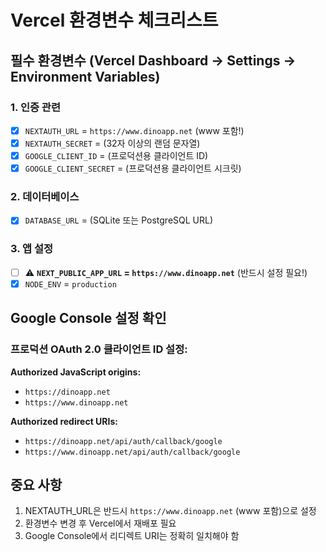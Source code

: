 # Vercel 환경변수 체크리스트

## 필수 환경변수 (Vercel Dashboard → Settings → Environment Variables)

### 1. 인증 관련

- [x] `NEXTAUTH_URL` = `https://www.dinoapp.net` (www 포함!)
- [x] `NEXTAUTH_SECRET` = (32자 이상의 랜덤 문자열)
- [x] `GOOGLE_CLIENT_ID` = (프로덕션용 클라이언트 ID)
- [x] `GOOGLE_CLIENT_SECRET` = (프로덕션용 클라이언트 시크릿)

### 2. 데이터베이스

- [x] `DATABASE_URL` = (SQLite 또는 PostgreSQL URL)

### 3. 앱 설정

- [ ] ⚠️ **`NEXT_PUBLIC_APP_URL` = `https://www.dinoapp.net`** (반드시 설정 필요!)
- [x] `NODE_ENV` = `production`

## Google Console 설정 확인

### 프로덕션 OAuth 2.0 클라이언트 ID 설정:

**Authorized JavaScript origins:**

- `https://dinoapp.net`
- `https://www.dinoapp.net`

**Authorized redirect URIs:**

- `https://dinoapp.net/api/auth/callback/google`
- `https://www.dinoapp.net/api/auth/callback/google`

## 중요 사항

1. NEXTAUTH_URL은 반드시 `https://www.dinoapp.net` (www 포함)으로 설정
2. 환경변수 변경 후 Vercel에서 재배포 필요
3. Google Console에서 리디렉트 URI는 정확히 일치해야 함
